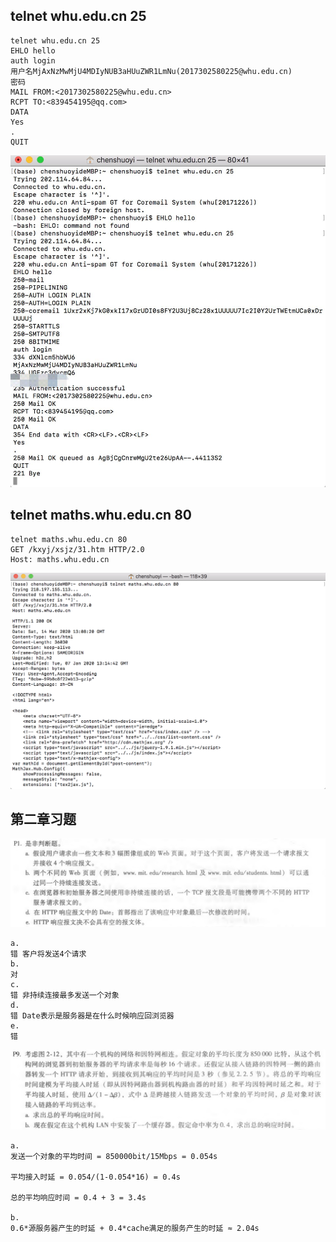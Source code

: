 ## telnet whu.edu.cn 25

```
telnet whu.edu.cn 25
EHLO hello
auth login
用户名MjAxNzMwMjU4MDIyNUB3aHUuZWR1LmNu(2017302580225@whu.edu.cn)
密码 
MAIL FROM:<2017302580225@whu.edu.cn>
RCPT TO:<839454195@qq.com>
DATA
Yes
.
QUIT
```

![telnet1](telnet1.jpg)

## telnet maths.whu.edu.cn 80

```
telnet maths.whu.edu.cn 80
GET /kxyj/xsjz/31.htm HTTP/2.0
Host: maths.whu.edu.cn
```

![telnet2](telnet2.png)

## 第二章习题

![P1](P1.jpg)

```
a.
错 客户将发送4个请求
b.
对
c.
错 非持续连接最多发送一个对象
d.
错 Date表示是服务器是在什么时候响应回浏览器
e.
错
```

![P9](P9.jpg)

```
a.
发送一个对象的平均时间 = 850000bit/15Mbps = 0.054s

平均接入时延 = 0.054/(1-0.054*16) = 0.4s

总的平均响应时间 = 0.4 + 3 = 3.4s

b.
0.6*源服务器产生的时延 + 0.4*cache满足的服务产生的时延 ≈ 2.04s
 
```


